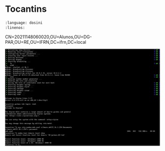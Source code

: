 # Tocantins

```{literalinclude} smb.conf
:language: dosini
:linenos:
```
CN=20211148060020,OU=Alunos,OU=DG-PAR,OU=RE,OU=IFRN,DC=ifrn,DC=local

![imagem](1.png)
